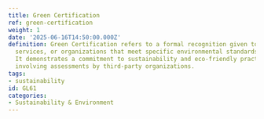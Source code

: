 ```yaml
---
title: Green Certification
ref: green-certification
weight: 1
date: '2025-06-16T14:50:00.000Z'
definition: Green Certification refers to a formal recognition given to products,
  services, or organizations that meet specific environmental standards and criteria.
  It demonstrates a commitment to sustainability and eco-friendly practices, often
  involving assessments by third-party organizations.
tags:
- sustainability
id: GL61
categories:
- Sustainability & Environment
---
```


